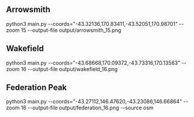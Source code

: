 ## Arrowsmith

python3 main.py --coords="-43.32136,170.83411,-43.52051,170.98701" --zoom 15 --output-file output/arrowsmith_15.png

## Wakefield

python3 main.py --coords="-43.68668,170.09372,-43.73316,170.13563" --zoom 16 --output-file output/wakefield_16.png

## Federation Peak

python3 main.py --coords="-43.27112,146.47620,-43.23086,146.66864" --zoom 16 --output-file output/federation_16.png --source osm